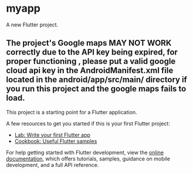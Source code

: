 # myapp

A new Flutter project.

## The project's Google maps MAY NOT WORK correctly due to the API key being expired, for proper functioning , please put a valid google cloud api key in the AndroidManifest.xml file located in the android/app/src/main/ directory if you run this project and the google maps fails to load.

This project is a starting point for a Flutter application.

A few resources to get you started if this is your first Flutter project:

- [Lab: Write your first Flutter app](https://docs.flutter.dev/get-started/codelab)
- [Cookbook: Useful Flutter samples](https://docs.flutter.dev/cookbook)

For help getting started with Flutter development, view the
[online documentation](https://docs.flutter.dev/), which offers tutorials,
samples, guidance on mobile development, and a full API reference.
